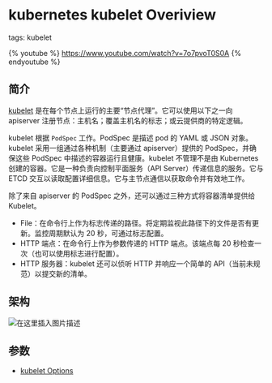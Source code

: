 #  kubernetes kubelet Overiview
tags: kubelet

{% youtube %}
https://www.youtube.com/watch?v=7o7pvoT0S0A
{% endyoutube %}

##  简介
[kubelet](https://github.com/kubernetes/kubelet) 是在每个节点上运行的主要“节点代理”。它可以使用以下之一向 apiserver 注册节点：主机名；覆盖主机名的标志；或云提供商的特定逻辑。

kubelet 根据 `PodSpec` 工作。PodSpec 是描述 pod 的 YAML 或 JSON 对象。kubelet 采用一组通过各种机制（主要通过 apiserver）提供的 PodSpec，并确保这些 PodSpec 中描述的容器运行且健康。kubelet 不管理不是由 Kubernetes 创建的容器。它是一种负责向控制平面服务（API Server）传递信息的服务。它与 ETCD 交互以读取配置详细信息。它与主节点通信以获取命令并有效地工作。

除了来自 apiserver 的 PodSpec 之外，还可以通过三种方式将容器清单提供给 Kubelet。

 - File：在命令行上作为标志传递的路径。将定期监视此路径下的文件是否有更新。监控周期默认为 20 秒，可通过标志配置。
 - HTTP 端点：在命令行上作为参数传递的 HTTP 端点。该端点每 20 秒检查一次（也可以使用标志进行配置）。
 - HTTP 服务器：kubelet 还可以侦听 HTTP 并响应一个简单的 API（当前未规范）以提交新的清单。

##  架构
![在这里插入图片描述](https://img-blog.csdnimg.cn/9474224a40a840c3822c838e1c2ed200.png)
##  参数

 - [kubelet Options](https://kubernetes.io/docs/reference/command-line-tools-reference/kubelet/)

